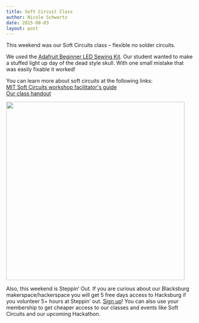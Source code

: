 ```yaml
---
title: Soft Circuit Class
author: Nicole Schwartz
date: 2015-08-03
layout: post
---
```

This weekend was our Soft Circuits class – flexible no solder circuits.

We used the [Adafruit Beginner LED Sewing Kit](https://www.adafruit.com/products/1285). Our student wanted to make a stuffed light up day of the dead style skull. With one small mistake that was easily fixable it worked!

You can learn more about soft circuits at the following links:
<br>[MIT Soft Circuits workshop facilitator's guide](http://web.media.mit.edu/~emme/guide.pdf)
<br>[Our class handout](https://docs.google.com/document/d/1joYveZrS1xgnTtvLuo_Byr9TUVucL-LhVLdgQD0jjWg/edit?usp=sharing)

<a href="https://plus.google.com/photos/104379818983119483801/albums/6178798209261851281/6178798211970013234?pid=6178798211970013234&oid=104379818983119483801"><img class="center" src="https://lh3.googleusercontent.com/-dWgculCyUG4/Vb-APLNKmDI/AAAAAAAA0aw/GZdjEOsJkkk/w831-h832-no/11058194_10206256758090222_177504058295521521_n.jpg" height="480"></a>

Also, this weekend is Steppin’ Out. If you are curious about our Blacksburg makerspace/hackerspace you will get 5 free days access to Hacksburg if you volunteer 5+ hours at Steppin’ out. [Sign up](http://doodle.com/unwhdvuh2qz3qf2v)! You can also use your membership to get cheaper access to our classes and events like Soft Circuits and our upcoming Hackathon.
